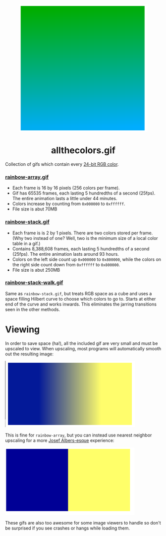 <div align="center">
    <div><img src="https://raw.githubusercontent.com/mattbierner/allthecolors.gif/master/documentation/array-smooth.png" /></div>
    <h1>allthecolors.gif</h1>
</div>

Collection of gifs which contain every [24-bit RGB color](https://en.wikipedia.org/wiki/Color_depth#True_color_.2824-bit.29).


### [rainbow-array.gif](https://dl.dropboxusercontent.com/s/skuaud9x4ss447m/rainbow-array.gif?dl=0)

* Each frame is 16 by 16 pixels (256 colors per frame).
* Gif has 65535 frames, each lasting 5 hundredths of a second (25fps). The entire animation lasts a little under 44 minutes.
* Colors increase by counting from `0x000000` to `0xffffff`.
* File size is abut 70MB

### [rainbow-stack.gif](https://dl.dropboxusercontent.com/s/96nypblxn2kh4ak/rainbow-stack.gif?dl=0)

* Each frame is is 2 by 1 pixels. There are two colors stored per frame. (Why two instead of one? Well, two is the minimum size of a local color table in a gif.)
* Contains 8,388,608 frames, each lasting 5 hundredths of a second (25fps). The entire animation lasts around 93 hours.
* Colors on the left side count up `0x000000` to `0x800000`, while the colors on the right side count down from `0xffffff` to `0x800000`. 
* File size is abut 250MB


### [rainbow-stack-walk.gif](https://dl.dropboxusercontent.com/s/hbk7dats08f7mfb/rainbow-stack-walk.gif?dl=0)

Same as `rainbow-stack.gif`, but treats RGB space as a cube and uses a space filling Hilbert curve to choose which colors to go to. Starts at either end of the curve and works inwards. This eliminates the jarring transitions seen in the other methods.


# Viewing
In order to save space (ha!), all the included gif are very small and must be upscaled to view. When upscaling, most programs will automatically smooth out the resulting image:

![](https://raw.githubusercontent.com/mattbierner/allthecolors.gif/master/documentation/stack-smooth.png)

This is fine for `rainbow-array`, but you can instead use nearest neighbor upscaling for a more [Josef Albers-esque](https://en.wikipedia.org/wiki/Josef_Albers) experience:

![](https://raw.githubusercontent.com/mattbierner/allthecolors.gif/master/documentation/stack-pixelated.png)


These gifs are also too awesome for some image viewers to handle so don't be surprised if you see crashes or hangs while loading them.